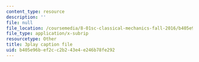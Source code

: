 ```yaml
---
content_type: resource
description: ''
file: null
file_location: /coursemedia/8-01sc-classical-mechanics-fall-2016/b405e96bef2cc2b243e4e246b78fe292_5ucfHd8FWKw.srt
file_type: application/x-subrip
resourcetype: Other
title: 3play caption file
uid: b405e96b-ef2c-c2b2-43e4-e246b78fe292
---
```

